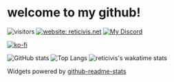 # welcome to my github!

![visitors](https://visitor-badge-reloaded.herokuapp.com/badge?page_id=hexcodefff.hexcodefff&color=magenta&text=visitors)<!---[![pronouns: she/her](https://img.shields.io/badge/pronouns-she%2Fher-ff69b4)](https://en.pronouns.page/@melody.florum)-->
[![website: reticivis.net](https://img.shields.io/badge/website-reticivis.net-e83e8c)](https://reticivis.net)<!---[![twitter: @smokeouid](https://img.shields.io/twitter/follow/smokeouid?style=social)](https://twitter.com/smokeouid)-->
[![My Discord](https://discordapp.com/api/guilds/829973626442088468/widget.png)](https://discord.gg/8SJectcksK)

[![ko-fi](https://ko-fi.com/img/githubbutton_sm.svg)](https://ko-fi.com/Q5Q75US4A)

![GitHub stats](https://github-readme-stats.vercel.app/api?username=hexcodefff&count_private=true&theme=jolly&show_icons=true&include_all_commits=true)
![Top Langs](https://github-readme-stats.vercel.app/api/top-langs/?username=hexcodefff&theme=jolly&layout=compact)
![reticivis's wakatime stats](https://github-readme-stats.vercel.app/api/wakatime?username=reticivis&layout=compact&theme=jolly)

Widgets powered by [github-readme-stats](https://github.com/anuraghazra/github-readme-stats)
